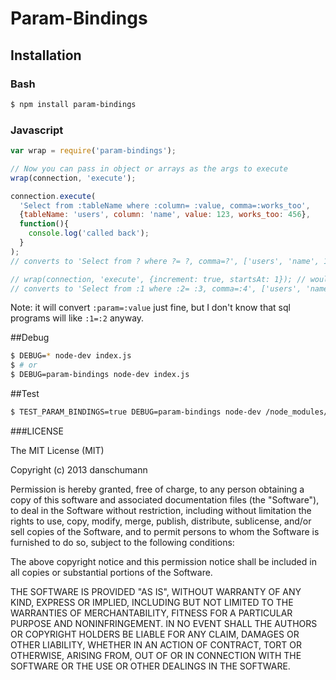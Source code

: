 # Param-Bindings

## Installation

### Bash

```bash
$ npm install param-bindings
```

### Javascript

```javascript
var wrap = require('param-bindings');

// Now you can pass in object or arrays as the args to execute
wrap(connection, 'execute');

connection.execute(
  'Select from :tableName where :column= :value, comma=:works_too',
  {tableName: 'users', column: 'name', value: 123, works_too: 456},
  function(){
    console.log('called back');
  }
);
// converts to 'Select from ? where ?= ?, comma=?', ['users', 'name', 123, 456], function(){...}

// wrap(connection, 'execute', {increment: true, startsAt: 1}); // would output
// converts to 'Select from :1 where :2= :3, comma=:4', ['users', 'name', 123, 456], function(){...}
```

Note: it will convert `:param=:value` just fine, but I don't know that sql programs will like `:1=:2` anyway.


##Debug

```bash
$ DEBUG=* node-dev index.js
$ # or
$ DEBUG=param-bindings node-dev index.js
```

##Test

```bash
$ TEST_PARAM_BINDINGS=true DEBUG=param-bindings node-dev /node_modules/param-bindings/index.js
```

###LICENSE

The MIT License (MIT)

Copyright (c) 2013 danschumann

Permission is hereby granted, free of charge, to any person obtaining a copy of
this software and associated documentation files (the "Software"), to deal in
the Software without restriction, including without limitation the rights to
use, copy, modify, merge, publish, distribute, sublicense, and/or sell copies of
the Software, and to permit persons to whom the Software is furnished to do so,
subject to the following conditions:

The above copyright notice and this permission notice shall be included in all
copies or substantial portions of the Software.

THE SOFTWARE IS PROVIDED "AS IS", WITHOUT WARRANTY OF ANY KIND, EXPRESS OR
IMPLIED, INCLUDING BUT NOT LIMITED TO THE WARRANTIES OF MERCHANTABILITY, FITNESS
FOR A PARTICULAR PURPOSE AND NONINFRINGEMENT. IN NO EVENT SHALL THE AUTHORS OR
COPYRIGHT HOLDERS BE LIABLE FOR ANY CLAIM, DAMAGES OR OTHER LIABILITY, WHETHER
IN AN ACTION OF CONTRACT, TORT OR OTHERWISE, ARISING FROM, OUT OF OR IN
CONNECTION WITH THE SOFTWARE OR THE USE OR OTHER DEALINGS IN THE SOFTWARE.
